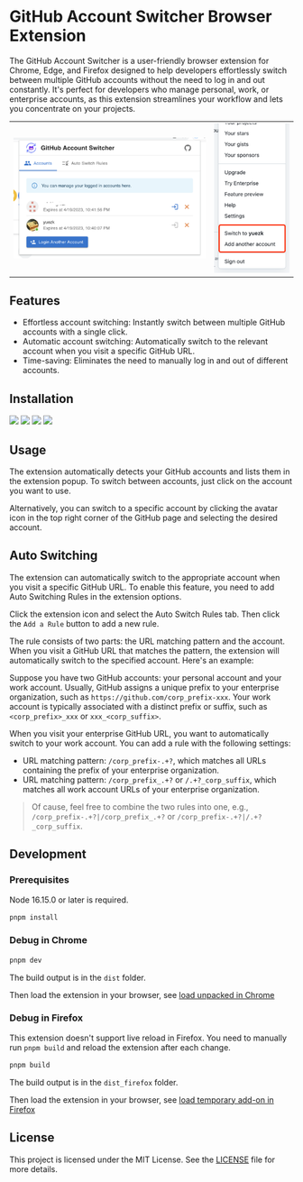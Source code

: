 # GitHub Account Switcher Browser Extension

The GitHub Account Switcher is a user-friendly browser extension for Chrome, Edge, and Firefox designed to help developers effortlessly switch between multiple GitHub accounts without the need to log in and out constantly. It's perfect for developers who manage personal, work, or enterprise accounts, as this extension streamlines your workflow and lets you concentrate on your projects.

<table>
<tr>
  <td><img src="./screenshots/popup.png" /></td>
  <td><img src="./screenshots/dropdown.png" /></td>
</tr>
</table>


## Features

- Effortless account switching: Instantly switch between multiple GitHub accounts with a single click.
- Automatic account switching: Automatically switch to the relevant account when you visit a specific GitHub URL.
- Time-saving: Eliminates the need to manually log in and out of different accounts.

## Installation

<a href="https://chrome.google.com/webstore/detail/glnlddiaebecckddpfcangohjebhhoea"><img src="https://raw.githubusercontent.com/alrra/browser-logos/master/src/chrome/chrome_128x128.png" width="48" /></a>
<a href="https://addons.mozilla.org/en-US/firefox/addon/github-account-switcher/"><img src="https://raw.githubusercontent.com/alrra/browser-logos/master/src/firefox/firefox_128x128.png" width="48" /></a>
<a href="https://microsoftedge.microsoft.com/addons/detail/mibpjgghmehliaphcpjjhhfcopeodene"><img src="https://raw.githubusercontent.com/alrra/browser-logos/master/src/edge/edge_128x128.png" width="48" /></a>
<a href="https://chrome.google.com/webstore/detail/glnlddiaebecckddpfcangohjebhhoea"><img src="https://raw.githubusercontent.com/alrra/browser-logos/master/src/brave/brave_128x128.png" width="48" /></a>

## Usage

The extension automatically detects your GitHub accounts and lists them in the extension popup. To switch between accounts, just click on the account you want to use.

Alternatively, you can switch to a specific account by clicking the avatar icon in the top right corner of the GitHub page and selecting the desired account.

## Auto Switching

The extension can automatically switch to the appropriate account when you visit a specific GitHub URL. To enable this feature, you need to add Auto Switching Rules in the extension options.

Click the extension icon and select the Auto Switch Rules tab. Then click the `Add a Rule` button to add a new rule.

The rule consists of two parts: the URL matching pattern and the account. When you visit a GitHub URL that matches the pattern, the extension will automatically switch to the specified account. Here's an example:

Suppose you have two GitHub accounts: your personal account and your work account. Usually, GitHub assigns a unique prefix to your enterprise organization, such as `https://github.com/corp_prefix-xxx`. Your work account is typically associated with a distinct prefix or suffix, such as `<corp_prefix>_xxx` or `xxx_<corp_suffix>`.

When you visit your enterprise GitHub URL, you want to automatically switch to your work account. You can add a rule with the following settings:

- URL matching pattern: `/corp_prefix-.+?`, which matches all URLs containing the prefix of your enterprise organization.
- URL matching pattern: `/corp_prefix_.+?` or `/.+?_corp_suffix`, which matches all work account URLs of your enterprise organization.

> Of cause, feel free to combine the two rules into one, e.g., `/corp_prefix-.+?|/corp_prefix_.+?` or `/corp_prefix-.+?|/.+?_corp_suffix`.

## Development

### Prerequisites

Node 16.15.0 or later is required.

```bash
pnpm install
```

### Debug in Chrome

```bash
pnpm dev
```

The build output is in the `dist` folder.

Then load the extension in your browser, see [load unpacked in Chrome](https://developer.chrome.com/docs/extensions/mv3/getstarted/development-basics/#load-unpacked)

### Debug in Firefox

This extension doesn't support live reload in Firefox. You need to manually run `pnpm build` and reload the extension after each change.

```bash
pnpm build
```

The build output is in the `dist_firefox` folder.

Then load the extension in your browser, see [load temporary add-on in Firefox](https://extensionworkshop.com/documentation/develop/temporary-installation-in-firefox/)

## License

This project is licensed under the MIT License. See the [LICENSE](./LICENSE) file for more details.
